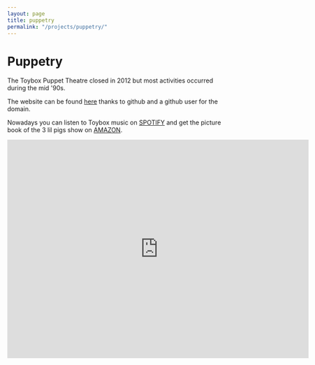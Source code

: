 ```yaml
---
layout: page
title: puppetry
permalink: "/projects/puppetry/"
---   
```

# Puppetry
<p>The Toybox Puppet Theatre closed in 2012 but most activities occurred during the mid '90s.</p><p> The website can be found <a href="https://toybox.io.day">here</a> thanks to github and a github user for the domain.</p>
<p>Nowadays you can listen to Toybox music on <a href="https://open.spotify.com/track/2R0E7AWpJim7YN8EKCKbCi?si=d49624f1bc6a41b9&nd=1">SPOTIFY</a> and get the picture book of the 3 lil pigs show on <a href="https://a.co/d/dtlcTpO">AMAZON</a>.</p>
<iframe width="690" height="500" src="https://toybox.io.day/" frameborder="0" allowfullscreen></iframe>  



